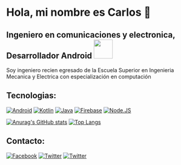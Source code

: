 # Hola, mi nombre es Carlos 👋
## Ingeniero en comunicaciones y electronica, Desarrollador Android <img src="https://firebasestorage.googleapis.com/v0/b/alainox-6b814.appspot.com/o/DALL%C2%B7E%202022-09-11%2013.46.29%20-%20cute%20bugdroid%2C%20Android%20logo%2C%20say%20hi!%2C%20digital%20art.png?alt=media&token=b8a88350-f1f6-42c5-9e01-10502bf422d5" width="50"/>

Soy ingeniero recien egresado de la Escuela Superior en Ingenieria Mecanica y Electrica con especialización en computación 


## Tecnologias:
[![Android](https://img.shields.io/badge/Android-3DDC84?style=for-the-badge&logo=android&logoColor=white&labelColor=101010)]()
[![Kotlin](https://img.shields.io/badge/Kotlin-0095D5?style=for-the-badge&logo=kotlin&logoColor=white&labelColor=101010)]()
[![Java](https://img.shields.io/badge/Java-007396?style=for-the-badge&logo=java&logoColor=white&labelColor=101010)]()
[![Firebase](https://img.shields.io/badge/Firebase-FFCA28?style=for-the-badge&logo=firebase&logoColor=white&labelColor=101010)]()
[![Node.JS](https://img.shields.io/badge/Node.JS-339933?style=for-the-badge&logo=node.js&logoColor=white&labelColor=101010)]()

[![Anurag's GitHub stats](https://github-readme-stats.vercel.app/api?username=CarlosAlbertoLS&show_icons=true)](https://github.com/anuraghazra/github-readme-stats)
[![Top Langs](https://github-readme-stats.vercel.app/api/top-langs/?username=CarlosAlbertoLS&show_icons=true&layout=compact)](https://github.com/anuraghazra/github-readme-stats)

## Contacto:
[![Facebook](https://img.shields.io/twitter/url?label=Carlos%20Lopez&logo=Facebook&style=social&url=https%3A%2F%2Fwww.facebook.com%2Fbeto071%2F)](https://www.facebook.com/beto071/)
[![Twitter](https://img.shields.io/twitter/url?label=%40Carlos__Lopez&style=social&url=https%3A%2F%2Ftwitter.com%2FCarlos__Lopez)](https://twitter.com/Carlos__Lopez)
[![Twitter](https://img.shields.io/twitter/url?label=Carlos%20Alberto%20Lopez%20Sanchez&logo=LinkedIn&style=social&url=https%3A%2F%2Fwww.linkedin.com%2Fin%2Fcarlos-alberto-l%25C3%25B3pez-s%25C3%25A1nchez-111698246%2F)](https://www.linkedin.com/in/carlos-alberto-l%C3%B3pez-s%C3%A1nchez-8456aa265/)

